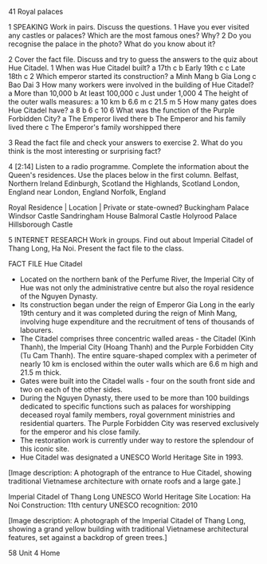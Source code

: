 41 Royal palaces

1 SPEAKING Work in pairs. Discuss the questions.
1 Have you ever visited any castles or palaces? Which are the most famous ones? Why?
2 Do you recognise the palace in the photo? What do you know about it?

2 Cover the fact file. Discuss and try to guess the answers to the quiz about Hue Citadel.
1 When was Hue Citadel built?
   a 17th c     b Early 19th c     c Late 18th c
2 Which emperor started its construction?
   a Minh Mang     b Gia Long     c Bao Dai
3 How many workers were involved in the building of Hue Citadel?
   a More than 10,000
   b At least 100,000
   c Just under 1,000
4 The height of the outer walls measures:
   a 10 km     b 6.6 m     c 21.5 m
5 How many gates does Hue Citadel have?
   a 8     b 6     c 10
6 What was the function of the Purple Forbidden City?
   a The Emperor lived there
   b The Emperor and his family lived there
   c The Emperor's family worshipped there

3 Read the fact file and check your answers to exercise 2. What do you think is the most interesting or surprising fact?

4 [2:14] Listen to a radio programme. Complete the information about the Queen's residences. Use the places below in the first column.
Belfast, Northern Ireland
Edinburgh, Scotland
the Highlands, Scotland
London, England
near London, England
Norfolk, England

Royal Residence | Location | Private or state-owned?
Buckingham Palace
Windsor Castle
Sandringham House
Balmoral Castle
Holyrood Palace
Hillsborough Castle

5 INTERNET RESEARCH Work in groups. Find out about Imperial Citadel of Thang Long, Ha Noi. Present the fact file to the class.

FACT FILE
Hue Citadel
* Located on the northern bank of the Perfume River, the Imperial City of Hue was not only the administrative centre but also the royal residence of the Nguyen Dynasty.
* Its construction began under the reign of Emperor Gia Long in the early 19th century and it was completed during the reign of Minh Mang, involving huge expenditure and the recruitment of tens of thousands of labourers.
* The Citadel comprises three concentric walled areas - the Citadel (Kinh Thanh), the Imperial City (Hoang Thanh) and the Purple Forbidden City (Tu Cam Thanh). The entire square-shaped complex with a perimeter of nearly 10 km is enclosed within the outer walls which are 6.6 m high and 21.5 m thick.
* Gates were built into the Citadel walls - four on the south front side and two on each of the other sides.
* During the Nguyen Dynasty, there used to be more than 100 buildings dedicated to specific functions such as palaces for worshipping deceased royal family members, royal government ministries and residential quarters. The Purple Forbidden City was reserved exclusively for the emperor and his close family.
* The restoration work is currently under way to restore the splendour of this iconic site.
* Hue Citadel was designated a UNESCO World Heritage Site in 1993.

[Image description: A photograph of the entrance to Hue Citadel, showing traditional Vietnamese architecture with ornate roofs and a large gate.]

Imperial Citadel of Thang Long
UNESCO World Heritage Site
Location: Ha Noi
Construction: 11th century
UNESCO recognition: 2010

[Image description: A photograph of the Imperial Citadel of Thang Long, showing a grand yellow building with traditional Vietnamese architectural features, set against a backdrop of green trees.]

58 Unit 4 Home